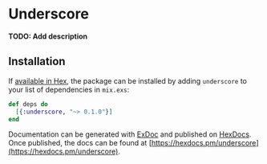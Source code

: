 # Underscore

**TODO: Add description**

## Installation

If [available in Hex](https://hex.pm/docs/publish), the package can be installed
by adding `underscore` to your list of dependencies in `mix.exs`:

```elixir
def deps do
  [{:underscore, "~> 0.1.0"}]
end
```

Documentation can be generated with [ExDoc](https://github.com/elixir-lang/ex_doc)
and published on [HexDocs](https://hexdocs.pm). Once published, the docs can
be found at [https://hexdocs.pm/underscore](https://hexdocs.pm/underscore).

